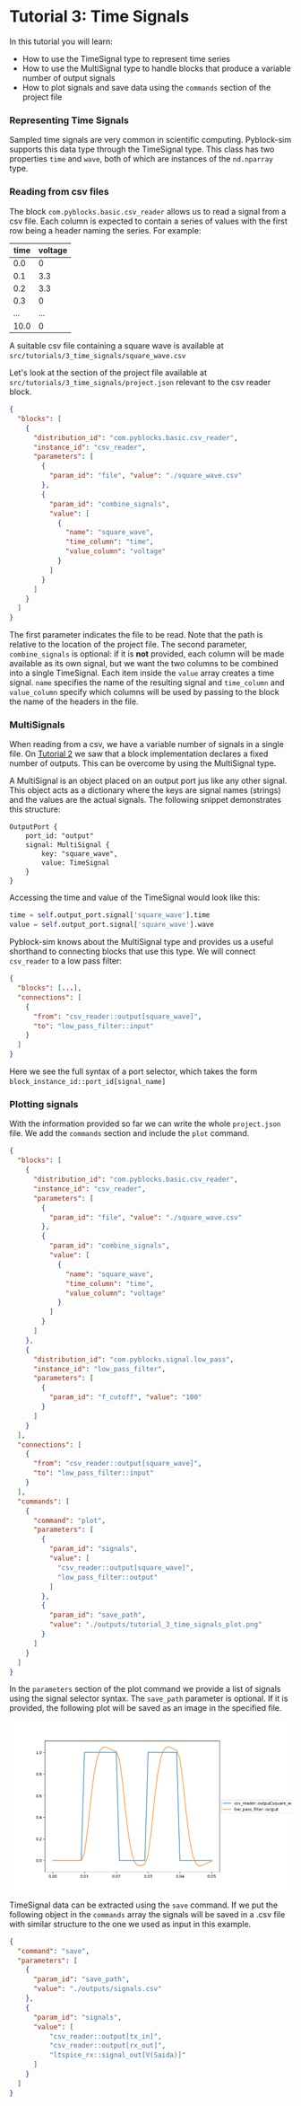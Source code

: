 # Tutorial 3: Time Signals

In this tutorial you will learn:
- How to use the TimeSignal type to represent time series
- How to use the MultiSignal type to handle blocks that produce a variable number of output signals
- How to plot signals and save data using the `commands` section of the project file

### Representing Time Signals

Sampled time signals are very common in scientific computing. Pyblock-sim supports this data type
through the TimeSignal type. This class has two properties `time` and `wave`, both of which are instances of
the `nd.nparray` type.

### Reading from csv files

The block `com.pyblocks.basic.csv_reader` allows us to read a signal from a csv
file. Each column is expected to contain a series of values with the first row
being a header naming the series. For example:

| time | voltage |
|------|--------|
| 0.0  | 0      |
| 0.1  | 3.3    |
| 0.2  | 3.3    |
| 0.3  | 0      |
| ...  | ...    |
| 10.0 | 0      |

A suitable csv file containing a square wave is available at `src/tutorials/3_time_signals/square_wave.csv`

Let's look at the section of the project file available at `src/tutorials/3_time_signals/project.json` relevant
to the csv reader block.

```json
{
  "blocks": [
    {
      "distribution_id": "com.pyblocks.basic.csv_reader",
      "instance_id": "csv_reader",
      "parameters": [
        {
          "param_id": "file", "value": "./square_wave.csv"
        },
        {
          "param_id": "combine_signals",
          "value": [
            {
              "name": "square_wave",
              "time_column": "time",
              "value_column": "voltage"
            }
          ]
        }
      ]
    }
  ]
}
```

The first parameter indicates the file to be read. Note that the path is relative to the location of
the project file. The second parameter, `combine_signals` is optional: if it is **not** provided, each 
column will be made available as its own signal, but we want the two columns to be combined into a 
single TimeSignal. Each item inside the `value` array creates a time signal. `name` specifies the 
name of the resulting signal and `time_column` and `value_column` specify which columns will be used
by passing to the block the name of the headers in the file.

### MultiSignals

When reading from a csv, we have a variable number of signals in a single file.
On [Tutorial 2](tutorial_2_calculator.md) we saw that a block implementation declares a fixed number
of outputs. This can be overcome by using the MultiSignal type.

A MultiSignal is an object placed on an output port jus like any other signal. This object acts
as a dictionary where the keys are signal names (strings) and the values are the actual signals. 
The following snippet demonstrates this structure:

```
OutputPort {
    port_id: "output"
    signal: MultiSignal {
        key: "square_wave",
        value: TimeSignal
    }
}
```

Accessing the time and value of the TimeSignal would look like this:

```python
time = self.output_port.signal['square_wave'].time
value = self.output_port.signal['square_wave'].wave
```

Pyblock-sim knows about the MultiSignal type and provides us a useful shorthand to connecting
blocks that use this type. We will connect `csv_reader` to a low pass filter:

```json
{
  "blocks": [...],
  "connections": [
    {
      "from": "csv_reader::output[square_wave]",
      "to": "low_pass_filter::input"
    }
  ]
}
```

Here we see the full syntax of a port selector, which takes the form `block_instance_id::port_id[signal_name]`

### Plotting signals

With the information provided so far we can write the whole `project.json` file. We add the `commands` section
and include the `plot` command.

```json
{
  "blocks": [
    {
      "distribution_id": "com.pyblocks.basic.csv_reader",
      "instance_id": "csv_reader",
      "parameters": [
        {
          "param_id": "file", "value": "./square_wave.csv"
        },
        {
          "param_id": "combine_signals",
          "value": [
            {
              "name": "square_wave",
              "time_column": "time",
              "value_column": "voltage"
            }
          ]
        }
      ]
    },
    {
      "distribution_id": "com.pyblocks.signal.low_pass",
      "instance_id": "low_pass_filter",
      "parameters": [
        {
          "param_id": "f_cutoff", "value": "100"
        }
      ]
    }
  ],
  "connections": [
    {
      "from": "csv_reader::output[square_wave]",
      "to": "low_pass_filter::input"
    }
  ],
  "commands": [
    {
      "command": "plot",
      "parameters": [
        {
          "param_id": "signals",
          "value": [
            "csv_reader::output[square_wave]",
            "low_pass_filter::output"
          ]
        },
        {
          "param_id": "save_path",
          "value": "./outputs/tutorial_3_time_signals_plot.png"
        }
      ]
    }
  ]
}
```

In the `parameters` section of the plot command we provide a list of signals using the 
signal selector syntax. The `save_path` parameter is optional. If it is provided, the 
following plot will be saved as an image in the specified file.

![tutorial_3_time_signals_plot.png](tutorial_3_time_signals_plot.png)

TimeSignal data can be extracted using the `save` command. If we put the following object 
in the `commands` array the signals will be saved in a .csv file with similar structure 
to the one we used as input in this example.

```json
{
  "command": "save",
  "parameters": [
    {
      "param_id": "save_path",
      "value": "./outputs/signals.csv"
    },
    {
      "param_id": "signals",
      "value": [
          "csv_reader::output[tx_in]",
          "csv_reader::output[rx_out]",
          "ltspice_rx::signal_out[V(Saida)]"   
      ]
    }
  ]
}
```